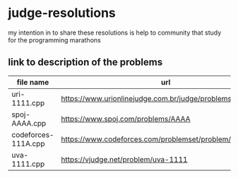 # judge-resolutions
my intention in to share these resolutions is help to community that study for the programming marathons

## link to description of the problems
file name | url
--------- | -------------------
uri-1111.cpp | https://www.urionlinejudge.com.br/judge/problems/view/1111
spoj-AAAA.cpp | https://www.spoj.com/problems/AAAA
codeforces-111A.cpp | https://www.codeforces.com/problemset/problem/111/A
uva-1111.cpp | https://vjudge.net/problem/uva-1111